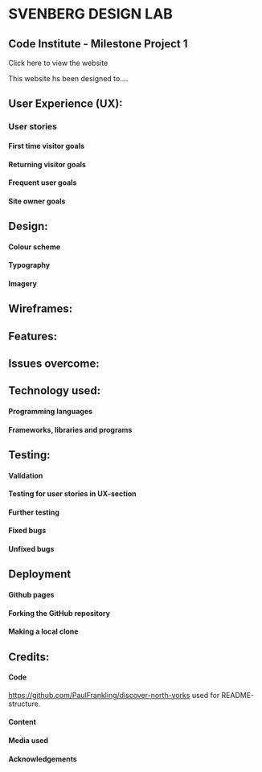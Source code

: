 # SVENBERG DESIGN LAB
## Code Institute - Milestone Project 1

Click here to view the website

This website hs been designed to....

## User Experience (UX):

### User stories

#### First time visitor goals


#### Returning visitor goals

#### Frequent user goals

#### Site owner goals


## Design:

#### Colour scheme

#### Typography

#### Imagery

## Wireframes:



## Features:


## Issues overcome:


## Technology used:
#### Programming languages

#### Frameworks, libraries and programs

## Testing:

#### Validation

#### Testing for user stories in UX-section

#### Further testing

#### Fixed bugs

#### Unfixed bugs


## Deployment

#### Github pages

#### Forking the GitHub repository

#### Making a local clone

## Credits:

#### Code

https://github.com/PaulFrankling/discover-north-yorks used for README-structure.

#### Content

#### Media used

#### Acknowledgements




